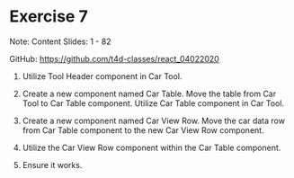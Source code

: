 # Exercise 7

Note: Content Slides: 1 - 82

GitHub: https://github.com/t4d-classes/react_04022020

1. Utilize Tool Header component in Car Tool.

2. Create a new component named Car Table. Move the table from Car Tool to Car Table component. Utilize Car Table component in Car Tool.

3. Create a new component named Car View Row. Move the car data row from Car Table component to the new Car View Row component.

4. Utilize the Car View Row component within the Car Table component.

5. Ensure it works.
